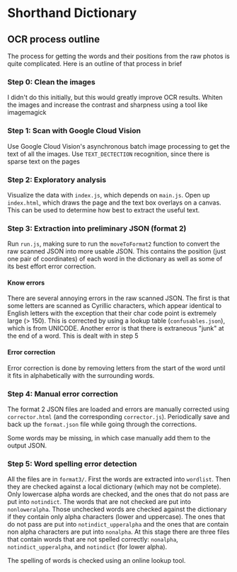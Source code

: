 # Shorthand Dictionary

## OCR process outline

The process for getting the words and their positions from the raw photos is
quite complicated. Here is an outline of that process in brief

### Step 0: Clean the images

I didn't do this initially, but this would greatly improve OCR results. Whiten
the images and increase the contrast and sharpness using a tool like imagemagick

### Step 1: Scan with Google Cloud Vision

Use Google Cloud Vision's asynchronous batch image processing to get the text of
all the images. Use `TEXT_DECTECTION` recognition, since there is sparse text on
the pages

### Step 2: Exploratory analysis

Visualize the data with `index.js`, which depends on `main.js`. Open up
`index.html`, which draws the page and the text box overlays on a canvas. This
can be used to determine how best to extract the useful text.

### Step 3: Extraction into preliminary JSON (format 2)

Run `run.js`, making sure to run the `moveToFormat2` function to convert the
raw scanned JSON into more usable JSON. This contains the position (just one
pair of coordinates) of each word in the dictionary as well as some of its best
effort error correction.

#### Know errors

There are several annoying errors in the raw scanned JSON. The first is that
some letters are scanned as Cyrillic characters, which appear identical to
English letters with the exception that their char code point is extremely large
(> 150). This is corrected by using a lookup table (`confusables.json`), which
is from UNICODE. Another error is that there is extraneous "junk" at the end of
a word. This is dealt with in step 5

#### Error correction

Error correction is done by removing letters from the start of the word until it
fits in alphabetically with the surrounding words.

### Step 4: Manual error correction

The format 2 JSON files are loaded and errors are manually corrected using
`corrector.html` (and the corresponding `corrector.js`). Periodically save and
back up the `format.json` file while going through the corrections.

Some words may be missing, in which case manually add them to the output JSON.

### Step 5: Word spelling error detection

All the files are in `format3/`. First the words are extracted into `wordlist`.
Then they are checked against a local dictionary (which may not be complete).
Only lowercase alpha words are checked, and the ones that do not pass are put
into `notindict`. The words that are not checked are put into `nonloweralpha`.
Those unchecked words are checked against the dictionary if they contain only
alpha characters (lower and uppercase). The ones that do not pass are put into
`notindict_upperalpha` and the ones that are contain non alpha characters are
put into `nonalpha`. At this stage there are three files that contain words that
are not spelled correctly: `nonalpha`, `notindict_upperalpha`, and `notindict`
(for lower alpha).



The spelling of words is checked using an online lookup tool.
